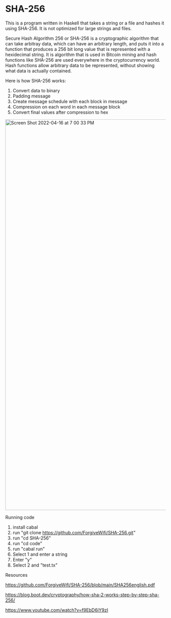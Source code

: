 # SHA-256
This is a program written in Haskell that takes a string or a file and hashes it using SHA-256.  It is not optimized for large strings and files.

Secure Hash Algorithm 256 or SHA-256 is a cryptographic algorithm that can take arbitray data, which can have an arbitrary length, and puts it into a function that produces a 256 bit long value that is represented with a hexidecimal string.  It is algorithm that is used in Bitcoin mining and hash functions like SHA-256 are used everywhere in the cryptocurrency world.  Hash functions allow arbitrary data to be represented, without showing what data is actually contained.  

Here is how SHA-256 works:
1. Convert data to binary 
2. Padding message
3. Create message schedule with each block in message 
4. Compression on each word in each message block 
5. Convert final values after compression to hex

<img width="1226" alt="Screen Shot 2022-04-16 at 7 00 33 PM" src="https://user-images.githubusercontent.com/85458169/163735040-e3243fb4-9203-4041-8edd-4337cc3866b4.png">

Running code 
1. install cabal 
2. run "git clone https://github.com/ForgiveWifi/SHA-256.git"
3. run "cd SHA-256"
4. run "cd code" 
5. run "cabal run"
6. Select 1 and enter a string 
7. Enter "y"
8. Select 2 and "test.tx" 

Resources

https://github.com/ForgiveWifi/SHA-256/blob/main/SHA256english.pdf

https://blog.boot.dev/cryptography/how-sha-2-works-step-by-step-sha-256/

https://www.youtube.com/watch?v=f9EbD6iY9zI
